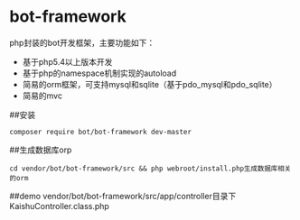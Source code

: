 # bot-framework
php封装的bot开发框架，主要功能如下：
* 基于php5.4以上版本开发
* 基于php的namespace机制实现的autoload
* 简易的orm框架，可支持mysql和sqlite（基于pdo_mysql和pdo_sqlite）
* 简易的mvc

##安装 
```shell
composer require bot/bot-framework dev-master
```

##生成数据库orp
```shell
cd vendor/bot/bot-framework/src && php webroot/install.php生成数据库相关的orm
```
##demo
vendor/bot/bot-framework/src/app/controller目录下KaishuController.class.php
